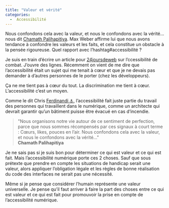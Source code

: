 ```yaml
---
title: "Valeur et vérité"
categories:
  -  Accessibilité
---
```


Nous confondons cela avec la valeur, et nous le confondons avec la vérité… nous dit [Chamath Palihapitiya](https://www.linkedin.com/in/chamath/?lipi=urn%3Ali%3Apage%3Ad_flagship3_profile_view_base_recent_activity_content_view%3BWqA8so4pQUGXiyCX61O9pQ%3D%3D). Max Weber affirme lui que nous avons tendance à confondre les valeurs et les faits, et cela constitue un obstacle à la pensée rigoureuse. Quel rapport avec l’hashtag#accessibilité ?

Je suis en train d’écrire un article pour [24joursdeweb](https://www.24joursdeweb.fr/) sur l’ccessibilité de combat. J’ouvre des lignes. Récemment on vient de me dire que l’accessibilité était un sujet qui me tenait à cœur et que je ne devais pas demander à d’autres personnes de le porter (chez les développeurs).

Ça ne me tient pas à cœur du tout. La discrimination me tient à cœur. L’accessibilité c’est un moyen.

Comme le dit Chris [Ferdinandi ⚓️](https://www.linkedin.com/in/cferdinandi/?lipi=urn%3Ali%3Apage%3Ad_flagship3_profile_view_base_recent_activity_content_view%3BWqA8so4pQUGXiyCX61O9pQ%3D%3D), l’accessibilité fait juste partie du travail des personnes qui travaillent dans le numérique, comme un architecte qui devrait garantir qu’un bâtiment puisse être évacué en cas d‘incendie.

 > "Nous organisons notre vie autour de ce sentiment de perfection, parce que nous sommes récompensés par ces signaux à court terme : Cœurs, likes, pouces en l’air. Nous confondons cela avec la valeur, et nous le confondons avec la vérité…"  
 **Chamath Palihapitiya**

Je ne sais pas si je suis bon pour déterminer ce qui est valeur et ce qui est fait. Mais l’accessibilité numérique porte ces 2 choses. Sauf que sous prétexte que prendre en compte les situations de handicap serait une valeur, alors appliquer l’obligation légale et les règles de bonne réalisation du code des interfaces ne serait pas une nécessité.

Même si je pense que considérer l’humain représente une valeur universelle. Je pense qu’il faut arriver à faire la part des choses entre ce qui est valeur et ce qui est fait pour promouvoir la prise en compte de l’accessibilité numérique.

